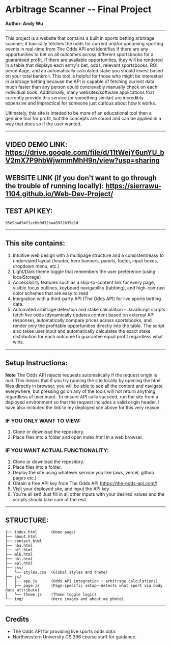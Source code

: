 # Arbitrage Scanner -- Final Project

**Author: Andy Wu**

---

This project is a website that contains a built in sports betting arbitrage scanner; it basically fetches the odds for current and/or upcoming sporting events in real-time from The Odds API and identifies if there are any opportunities to bet on all outcomes across different sportsbooks for a guaranteed profit. If there are available opportunities, they will be rendered in a table that displays each entry's bet, odds, relevant sportsbooks, ROI percentage, and an automatically calculated stake you should invest based on your total bankroll. This tool is helpful for those who might be interested in arbitrage betting because the API is capable of fetching current data much faster than any person could concievably manually check on each individual book. Additionally, many websites/software applications that currently provide this service (or something similar) are incredibly expensive and impractical for someone just curious about how it works.

Ultimately, this site is inteded to be more of an educational tool than a genuine tool for profit, but the concepts are sound and can be applied in a way that does so if the user wanted.  

---

## VIDEO DEMO LINK: https://drive.google.com/file/d/11tWejY6unYU_bV2mX7P9hbWjwmmMhH9n/view?usp=sharing

## WEBSITE LINK (if you don't want to go through the trouble of running locally): https://sierrawu-1104.github.io/Web-Dev-Project/

## TEST API KEY: 
`95e9bad34f1ccbb0d32baa89f2b35e1d`

---

## This site contains:

1. Intuitive web design with a multipage structure and a consistent/easy to understand layout (header, hero banners, panels, footer, input boxes, dropdown menu, etc.)
2. Light/Dark theme toggle that remembers the user preference (using localStorage)
3. Accessibility features such as a skip-to-content link for every page, visible focus outlines, keyboard navigability (tabbing), and high-contrast color schemes that are easy to read
4. Integration with a third-party API (The Odds API) for live sports betting data.
5. Automated arbitrage detection and stake calculation – JavaScript scripts fetch live odds (dynamically updates content based on external API response), automatically compare prices across sportsbooks, and render only the profitable opportunities directly into the table. The script also takes user input and automatically calculates the exact stake distribution for each outcome to guarantee equal profit regardless what wins.

---

## Setup Instructions:

**Note** The Odds API rejects requests automatically if the request origin is null. This means that if you try running the site locally by opening the html files directly in browser, you will be able to see all the content and navigate everywhere, but pressing go on any of the tools will not return anything regardless of user input. To ensure API calls succeed, run the site from a deployed environment so that the request includes a valid origin header. I have also included the link to my deployed site above for this very reason.


### IF YOU ONLY WANT TO VIEW:
1. Clone or download the repository.
2. Place files into a folder and open index.html in a web browser.

### IF YOU WANT ACTUAL FUNCTIONALITY:
1. Clone or download the repository.
2. Place files into a folder.
3. Deploy the site using whatever service you like (aws, vercel, github pages etc.)
4. Obtain a free API key from The Odds API (https://the-odds-api.com/)
5. Visit your deployed site, and input the API key
6. You're all set! Just fill in all other inputs with your desired values and the scripts should take care of the rest.

---

## STRUCTURE:

```
├── index.html      (Home page)
├── about.html
├── contact.html
├── nba.html
├── nfl.html
├── mlb.html
├── nhl.html
├── epl.html
├── css/
│   └── styles.css  (Global styles and theme)
├── js/
│   ├── app.js      (Odds API integration + arbitrage calculations)
│   ├── page.js     (Page-specific setup—-detects what sport via body data attribute)
│   └── theme.js    (Theme toggle logic)
└── img/            (Hero images and about me photo)
```

---

## Credits

- The Odds API for providing live sports odds data.
- Northwestern University CS 396 course staff for guidance.

